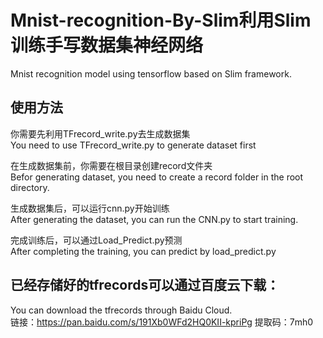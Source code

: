 # Mnist-recognition-By-Slim利用Slim训练手写数据集神经网络
Mnist recognition model using tensorflow based on Slim framework.

## 使用方法
你需要先利用TFrecord_write.py去生成数据集  
You need to use TFrecord_write.py to generate dataset first  

在生成数据集前，你需要在根目录创建record文件夹  
Befor generating dataset, you need to create a record folder in the root directory.  

生成数据集后，可以运行cnn.py开始训练  
After generating the dataset, you can run the CNN.py to start training.  

完成训练后，可以通过Load_Predict.py预测  
After completing the training, you can predict by load_predict.py  

## 已经存储好的tfrecords可以通过百度云下载：
You can download the tfrecords through Baidu Cloud.  
链接：https://pan.baidu.com/s/191Xb0WFd2HQ0KII-kpriPg 
提取码：7mh0 
